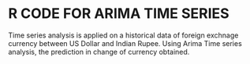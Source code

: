 # R CODE FOR ARIMA TIME SERIES
Time series analysis is applied on a historical data of foreign exchnage currency between US Dollar and Indian Rupee. Using Arima Time series analysis, the prediction in change of currency obtained.

